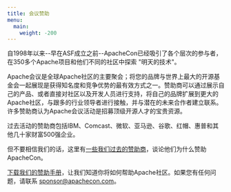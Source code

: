 ```yaml
---
title: 会议赞助
menu:
  main:
    weight: -200
---
```


自1998年以来--早在ASF成立之前--ApacheCon已经吸引了各个层次的参与者，在350多个Apache项目和他们不同的社区中探索 "明天的技术"。

Apache会议是全球Apache社区的主要聚会；将您的品牌与世界上最大的开源基金会一起展现是获得知名度和竞争优势的最有效方式之一。赞助商可以通过展示自己的产品、或者直接对社区以及开发人员进行支持，将自己的品牌扩展到更大的Apache社区，与跟多的行业领导者进行接触，并与潜在的未来合作者建立联系。许多赞助商认为Apache会议活动是招募顶级开源人才的宝贵资源。

过去活动的赞助商包括IBM、Comcast、微软、亚马逊、谷歌、红帽、惠普和其他几十家财富500强企业。

但不要相信我们的话，这里有[一些我们过去的赞助商](https://feathercast.apache.org/2016/05/09/why-did-you-sponsor-apachebigdata/)，谈论他们为什么赞助ApacheCon。

[下载我们的赞助手册](https://www.apachecon.com/acah2021/2021_ApacheCon_prospectus.pdf)，让我们知道你将如何帮助Apache社区。如果您有任何问题，请联系 sponsor@apachecon.com。
